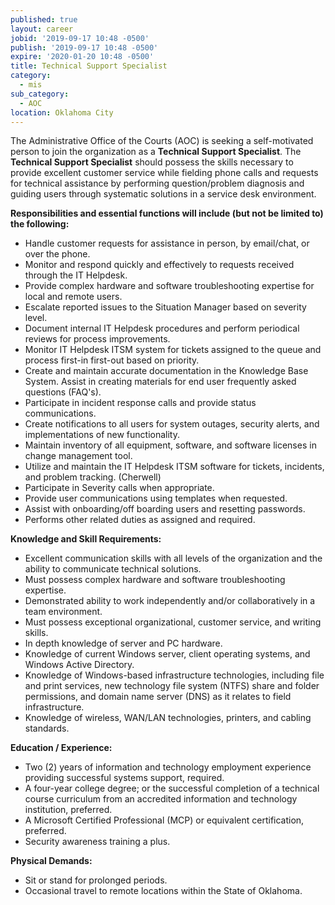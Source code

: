 ```yaml
---
published: true
layout: career
jobid: '2019-09-17 10:48 -0500'
publish: '2019-09-17 10:48 -0500'
expire: '2020-01-20 10:48 -0500'
title: Technical Support Specialist
category:
  - mis
sub_category:
  - AOC
location: Oklahoma City
---
```



The Administrative Office of the Courts (AOC) is seeking a self-motivated person to join the organization as a **Technical Support Specialist**.  The **Technical Support Specialist** should possess the skills necessary to provide excellent customer service while fielding phone calls and requests for technical assistance by performing question/problem diagnosis and guiding users through systematic solutions in a service desk environment.  

**Responsibilities and essential functions will include (but not be limited to) the following:**  
- Handle customer requests for assistance in person, by email/chat, or over the phone.
- Monitor and respond quickly and effectively to requests received through the IT Helpdesk. 
- Provide complex hardware and software troubleshooting expertise for local and remote users.
- Escalate reported issues to the Situation Manager based on severity level.
- Document internal IT Helpdesk procedures and perform periodical reviews for process improvements.
- Monitor IT Helpdesk ITSM system for tickets assigned to the queue and process first-in first-out based on priority.   
- Create and maintain accurate documentation in the Knowledge Base System.  Assist in creating materials for end user frequently asked questions (FAQ's). 
- Participate in incident response calls and provide status communications.
- Create notifications to all users for system outages, security alerts, and implementations of new functionality.
- Maintain inventory of all equipment, software, and software licenses in change management tool.
- Utilize and maintain the IT Helpdesk ITSM software for tickets, incidents, and problem tracking.  (Cherwell)
- Participate in Severity calls when appropriate.
- Provide user communications using templates when requested.
- Assist with onboarding/off boarding users and resetting passwords.
- Performs other related duties as assigned and required.


**Knowledge and Skill Requirements:**  
- Excellent communication skills with all levels of the organization and the ability to communicate technical solutions.
- Must possess complex hardware and software troubleshooting expertise.
- Demonstrated ability to work independently and/or collaboratively in a team environment.
- Must possess exceptional organizational, customer service, and writing skills.
- In depth knowledge of server and PC hardware.
- Knowledge of current Windows server, client operating systems, and Windows Active Directory.
- Knowledge of Windows-based infrastructure technologies, including file and print services, new technology file system (NTFS) share and folder permissions, and domain name server (DNS) as it relates to field infrastructure.
- Knowledge of wireless, WAN/LAN technologies, printers, and cabling standards.

**Education / Experience:**  
- Two (2) years of information and technology employment experience providing successful systems support, required.
- A four-year college degree; or the successful completion of a technical course curriculum from an accredited information and technology institution, preferred.
- A Microsoft Certified Professional (MCP) or equivalent certification, preferred.
- Security awareness training a plus.

**Physical Demands:**  
- Sit or stand for prolonged periods.
- Occasional travel to remote locations within the State of Oklahoma.
